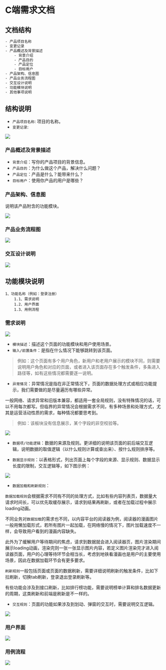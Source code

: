 # C端需求文档

## 文档结构

```sh
- 产品项目名称
- 变更记录
- 产品概述及背景描述
	- 背景介绍
	- 产品目的
	- 产品定位
	- 目标用户
- 产品架构、信息图
- 产品业务流程图
- 交互设计说明
- 功能模块说明
- 其他事项说明
```

## 结构说明

- `产品项目名称`: 项目的名称。
- `变更记录`: 

![](https://blogs7245-1256587996.cos.ap-guangzhou.myqcloud.com/img/WX20230303-162924.png)

### 产品概述及背景描述

- `背景介绍`：写你的产品项目的背景信息。
- `产品目的`：为什么做这个产品，解决什么问题？
- `产品定位`：产品是什么？能带来什么？
- `目标用户`：使用你产品的用户是哪些？

### 产品架构、信息图

说明该产品附含的功能模块。

![](https://blogs7245-1256587996.cos.ap-guangzhou.myqcloud.com/img/WX20230303-163453.png)

### 产品业务流程图

![](https://blogs7245-1256587996.cos.ap-guangzhou.myqcloud.com/img/WX20230303-183942.png)

### 交互设计说明

![](https://blogs7245-1256587996.cos.ap-guangzhou.myqcloud.com/img/u16.png)

## 功能模块说明

```
1、功能名称（例如：登录注册）
	1.1、需求说明
	1.2、用户界面
	1.3、用例流程
```

### 需求说明

![](https://blogs7245-1256587996.cos.ap-guangzhou.myqcloud.com/img/fetch_file685c5f7744ec9df7f2c2e302bb0054a9-picture.png)

* `模块描述`：描述这个页面的功能模块和用户使用场景。
* `输入/前置条件`：是指在什么情况下能够跳转到该页面。

> 例如：这个页面有多个用户角色，新用户和老用户展示的模块不同，则需要说明用户角色和对应的页面，或者进入该页面存在多个触发条件，多条进入路径等，如有这些情况都需要逐一说明。

* `异常情况`：异常情况是指在非正常情况下，页面的数据处理方式或相应功能提示，我们需要做的是尽量遍历有哪些异常。

一般网络、请求异常和旧版本兼容，都适用一套全局规则，没有特殊情况的话，可以不用每次都写。但临界的异常情况会根据需求不同，有多种场景和处理方式，尤其是运营活动性质的需求，每种情况都要思考到。

> 例如：该板块没有信息展示，某个字段的非空校验等。

![](https://blogs7245-1256587996.cos.ap-guangzhou.myqcloud.com/img/FmBXo65HbpuHneaJHrzvabCGZgqg-picture.png)

* `数据项/功能逻辑`：数据的来源及规则。更详细的说明该页面的前后端交互逻辑，说明数据的取值逻辑（以什么规则计算或查出来）、按什么规则排序等。

* `数据显示规则`：以表格形式，列出页面上每个字段的来源、显示规则、数据显示长度的限制，交互逻辑等，如下图示例：

![](https://blogs7245-1256587996.cos.ap-guangzhou.myqcloud.com/img/Fswxd-VwI4rCtN_2JsudAS0XNCCO-picture.png)

* `数据加载和刷新规则`：

`数据加载规则`会根据需求不同有不同的处理方式，比如有些内容列表页，数据量大请求时间长，可以优先取缓存展示，请求到结果再刷新，或者在加载过程中展示loading动画。 

不同业务对`数据加载`的需求也不同，以内容平台的阅读器为例，阅读器的漫画图片一般用懒加载形式，若所有图片一起加载，在网络慢的情况下，图片加载速度不一样，会导致用户看到的漫画内容缺失。

此外为了缓解用户等待期间的焦虑，请求到数据就会进入阅读器页，图片渲染期间展示loading动画，渲染完则一张一张显示图片内容，若定义图片渲染完才进入阅读器页面，用户的心理等待环节会相当长，考虑到地铁看漫画也是用户的主要使用场景，因此在数据加载环节会有更多要求。

`刷新规则`一般包括页面或页面的数据刷新，需要详细说明刷新的触发条件，比如下拉刷新，切换tab刷新，登录退出登录刷新等。

有些功能会涉及到接口刷新，比如排行榜功能，需要说明榜单计算和排名数据更新的周期，这类刷新和前端是刷新是不一样的。

* `交互规则`：页面的功能如果涉及到划动、弹窗的交互时，需要说明交互逻辑。

![](https://blogs7245-1256587996.cos.ap-guangzhou.myqcloud.com/img/WX20230303-171658.png)

### 用户界面

![](https://blogs7245-1256587996.cos.ap-guangzhou.myqcloud.com/img/fetch_file87cfff169928de58c14c8d5fc3686288-picture.jpeg)

### 用例流程

![](https://blogs7245-1256587996.cos.ap-guangzhou.myqcloud.com/img/fetch_file18c7d935363190af89a9fb2d3bb205c2-picture.jpeg)

